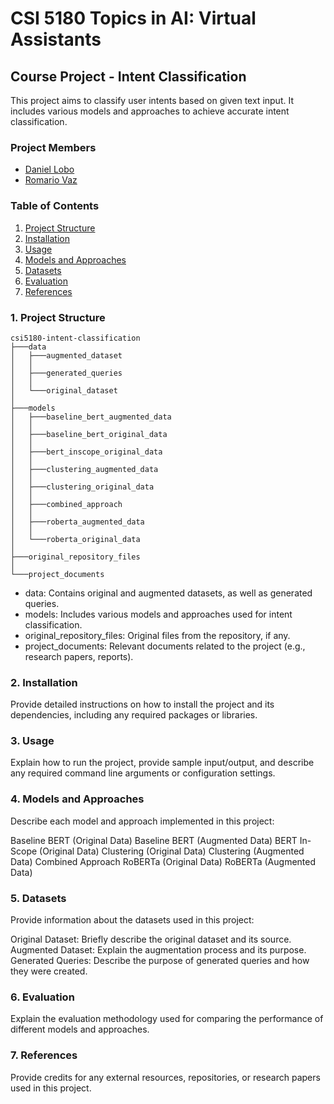# **CSI 5180 Topics in AI: Virtual Assistants**

## **Course Project - Intent Classification**
This project aims to classify user intents based on given text input. It includes various models and approaches to achieve accurate intent classification.

### **Project Members**
- [Daniel Lobo](https://github.com/danlobo1999)
- [Romario Vaz](https://github.com/Mystery3434)

### **Table of Contents**
1. <a href="#Project Structure">Project Structure</a>
3. <a href="#Installation">Installation</a>
4. <a href="#Usage">Usage</a>
5. <a href="#Models and Approaches">Models and Approaches</a>
6. <a href="#Datasets">Datasets</a>
7. <a href="#Evaluation">Evaluation</a>
8. <a href="#References">References</a>

### <a name="Project Structure">**1. Project Structure**</a>
```
csi5180-intent-classification
├───data
│   ├───augmented_dataset
│	│
│   ├───generated_queries
│	│
│   └───original_dataset
│
├───models
│   ├───baseline_bert_augmented_data
│	│
│   ├───baseline_bert_original_data
│	│
│   ├───bert_inscope_original_data
│	│
│   ├───clustering_augmented_data
│	│
│   ├───clustering_original_data
│	│
│   ├───combined_approach
│	│
│   ├───roberta_augmented_data
│	│
│   └───roberta_original_data
│
├───original_repository_files
│
└───project_documents
```
- data: Contains original and augmented datasets, as well as generated queries.
- models: Includes various models and approaches used for intent classification.
- original_repository_files: Original files from the repository, if any.
- project_documents: Relevant documents related to the project (e.g., research papers, reports).


### <a name="Installation">**2. Installation**</a>
Provide detailed instructions on how to install the project and its dependencies, including any required packages or libraries.

### <a name="Usage">**3. Usage**</a>
Explain how to run the project, provide sample input/output, and describe any required command line arguments or configuration settings.

### <a name="Models and Approaches">**4. Models and Approaches**</a>
Describe each model and approach implemented in this project:

Baseline BERT (Original Data)
Baseline BERT (Augmented Data)
BERT In-Scope (Original Data)
Clustering (Original Data)
Clustering (Augmented Data)
Combined Approach
RoBERTa (Original Data)
RoBERTa (Augmented Data)

### <a name="Datasets">**5. Datasets**</a>
Provide information about the datasets used in this project:

Original Dataset: Briefly describe the original dataset and its source.
Augmented Dataset: Explain the augmentation process and its purpose.
Generated Queries: Describe the purpose of generated queries and how they were created.

### <a name="Evaluation">**6. Evaluation**</a>
Explain the evaluation methodology used for comparing the performance of different models and approaches.

### <a name="References">**7. References**</a>
Provide credits for any external resources, repositories, or research papers used in this project.